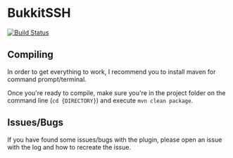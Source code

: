 BukkitSSH
===========
[![Build Status](https://travis-ci.org/Focusvity/BukkitSSH.svg?branch=rewrite)](https://travis-ci.org/Focusvity/BukkitSSH)

## Compiling
In order to get everything to work, I recommend you to install maven for command prompt/terminal.

Once you're ready to compile, make sure you're in the project folder on the command line (`cd {DIRECTORY}`)
and execute `mvn clean package`.

## Issues/Bugs
If you have found some issues/bugs with the plugin, please open an issue with the log and how to recreate the issue.
